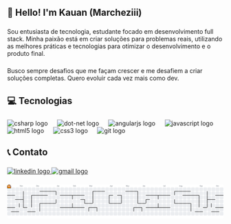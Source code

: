 <h2 align="left">👋 Hello! I'm Kauan (Marcheziii)</h2>

###

<p align="left">Sou entusiasta de tecnologia, estudante focado em desenvolvimento full stack. Minha paixão está em criar soluções para problemas reais, utilizando as melhores práticas e tecnologias para otimizar o desenvolvimento e o produto final.</p>

###

<p align="left">Busco sempre desafios que me façam crescer e me desafiem a criar soluções completas. Quero evoluir cada vez mais como dev.</p>

###

<h2 align="left">💻 Tecnologias</h2>

###

<div align="left">
  <img src="https://skillicons.dev/icons?i=cs" height="40" alt="csharp logo"  />
  <img width="14" />
  <img src="https://skillicons.dev/icons?i=dotnet" height="40" alt="dot-net logo"  />
  <img width="14" />
  <img src="https://cdn.jsdelivr.net/gh/devicons/devicon/icons/angularjs/angularjs-original.svg" height="40" alt="angularjs logo"  />
  <img width="14" />
  <img src="https://cdn.jsdelivr.net/gh/devicons/devicon/icons/javascript/javascript-original.svg" height="40" alt="javascript logo"  />
  <img width="14" />
  <img src="https://cdn.jsdelivr.net/gh/devicons/devicon/icons/html5/html5-original.svg" height="40" alt="html5 logo"  />
  <img width="14" />
  <img src="https://cdn.jsdelivr.net/gh/devicons/devicon/icons/css3/css3-original.svg" height="40" alt="css3 logo"  />
  <img width="14" />
  <img src="https://cdn.simpleicons.org/git/F05032" height="40" alt="git logo"  />
</div>

###

<h2 align="left">📞 Contato</h2>

###

<div align="left">
  <a href="https://www.linkedin.com/in/kauanmarchezi/" target="_blank">
    <img src="https://img.shields.io/static/v1?message=LinkedIn&logo=linkedin&label=&color=0077B5&logoColor=white&labelColor=&style=for-the-badge" height="35" alt="linkedin logo"  />
  </a>
  <a href="kauanmarchezi@gmail.com" target="_blank">
    <img src="https://img.shields.io/static/v1?message=Gmail&logo=gmail&label=&color=D14836&logoColor=white&labelColor=&style=for-the-badge" height="35" alt="gmail logo"  />
  </a>
</div>

###

<picture>
  <source media="(prefers-color-scheme: dark)" srcset="https://raw.githubusercontent.com/Marcheziii/Marcheziii/output/pacman-contribution-graph-dark.svg">
  <source media="(prefers-color-scheme: light)" srcset="https://raw.githubusercontent.com/Marcheziii/Marcheziii/output/pacman-contribution-graph.svg">
  <img alt="pacman contribution graph" src="https://raw.githubusercontent.com/Marcheziii/Marcheziii/output/pacman-contribution-graph.svg">
</picture>

###

